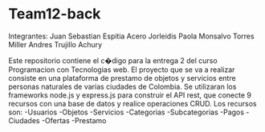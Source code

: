 # Team12-back
Integrantes:
Juan Sebastian Espitia Acero
Jorleidis Paola Monsalvo Torres
Miller Andres Trujillo Achury

Este repositorio contiene el c�digo para la entrega 2 del curso Programacion con Tecnologias web.
El proyecto que se va a realizar consiste en una plataforma de prestamo de objetos y servicios entre personas naturales de varias ciudades de Colombia.
Se utilizaran los frameworks node.js y express.js para construir el API rest, que conecte 9 recursos con una base de datos y realice operaciones CRUD. Los recursos son:
-Usuarios
-Objetos
-Servicios
-Categorias
-Subcategorias
-Pagos
-Ciudades
-Ofertas
-Prestamo
